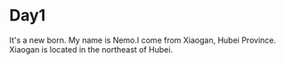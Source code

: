 # Day1
It's a new born.
My name is Nemo.I come from Xiaogan, Hubei Province. Xiaogan is located in the northeast of Hubei.
